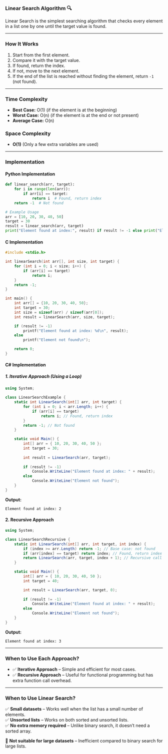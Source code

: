 ﻿### **Linear Search Algorithm** 🔍
Linear Search is the simplest searching algorithm that checks every element in a list one by one until the target value is found.

---

### **How It Works**
1. Start from the first element.
2. Compare it with the target value.
3. If found, return the index.
4. If not, move to the next element.
5. If the end of the list is reached without finding the element, return `-1` (not found).

---

### **Time Complexity**
- **Best Case:** O(1) (if the element is at the beginning)
- **Worst Case:** O(n) (if the element is at the end or not present)
- **Average Case:** O(n)

### **Space Complexity**
- **O(1)** (Only a few extra variables are used)

---

### **Implementation**

#### **Python Implementation**
```python
def linear_search(arr, target):
    for i in range(len(arr)):
        if arr[i] == target:
            return i  # Found, return index
    return -1  # Not found

# Example Usage
arr = [10, 20, 30, 40, 50]
target = 30
result = linear_search(arr, target)
print("Element found at index:", result) if result != -1 else print("Element not found")
```

#### **C Implementation**
```c
#include <stdio.h>

int linearSearch(int arr[], int size, int target) {
    for (int i = 0; i < size; i++) {
        if (arr[i] == target)
            return i;
    }
    return -1;
}

int main() {
    int arr[] = {10, 20, 30, 40, 50};
    int target = 30;
    int size = sizeof(arr) / sizeof(arr[0]);
    int result = linearSearch(arr, size, target);

    if (result != -1)
        printf("Element found at index: %d\n", result);
    else
        printf("Element not found\n");

    return 0;
}
```

#### **C# Implementation**

##### **1. Iterative Approach (Using a Loop)**
```csharp
using System;

class LinearSearchExample {
    static int LinearSearch(int[] arr, int target) {
        for (int i = 0; i < arr.Length; i++) {
            if (arr[i] == target)
                return i; // Found, return index
        }
        return -1; // Not found
    }

    static void Main() {
        int[] arr = { 10, 20, 30, 40, 50 };
        int target = 30;
        
        int result = LinearSearch(arr, target);
        
        if (result != -1)
            Console.WriteLine("Element found at index: " + result);
        else
            Console.WriteLine("Element not found");
    }
}
```
**Output:**
```
Element found at index: 2
```

#### **2. Recursive Approach**
```csharp
using System;

class LinearSearchRecursive {
    static int LinearSearch(int[] arr, int target, int index) {
        if (index >= arr.Length) return -1; // Base case: not found
        if (arr[index] == target) return index; // Found, return index
        return LinearSearch(arr, target, index + 1); // Recursive call
    }

    static void Main() {
        int[] arr = { 10, 20, 30, 40, 50 };
        int target = 40;

        int result = LinearSearch(arr, target, 0);
        
        if (result != -1)
            Console.WriteLine("Element found at index: " + result);
        else
            Console.WriteLine("Element not found");
    }
}
```
**Output:**
```
Element found at index: 3
```

---

### **When to Use Each Approach?**
- ✅ **Iterative Approach** – Simple and efficient for most cases.
- ✅ **Recursive Approach** – Useful for functional programming but has extra function call overhead.

---

### **When to Use Linear Search?**
✅ **Small datasets** – Works well when the list has a small number of elements.  
✅ **Unsorted lists** – Works on both sorted and unsorted lists.  
✅ **No extra memory required** – Unlike binary search, it doesn’t need a sorted array.

🚫 **Not suitable for large datasets** – Inefficient compared to binary search for large lists.
